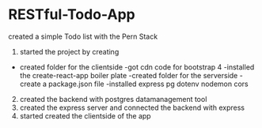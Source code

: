 # RESTful-Todo-App
created a simple Todo list with the Pern Stack 

1. started the project by creating
- created folder for the clientside
-got cdn code for bootstrap 4
    -installed the create-react-app boiler plate
-created folder for the serverside
   -create a package.json file
   -installed express pg dotenv nodemon cors
2. created the backend with postgres datamanagement tool
3. created the express server and connected the backend with express
4. started created the clientside of the app

